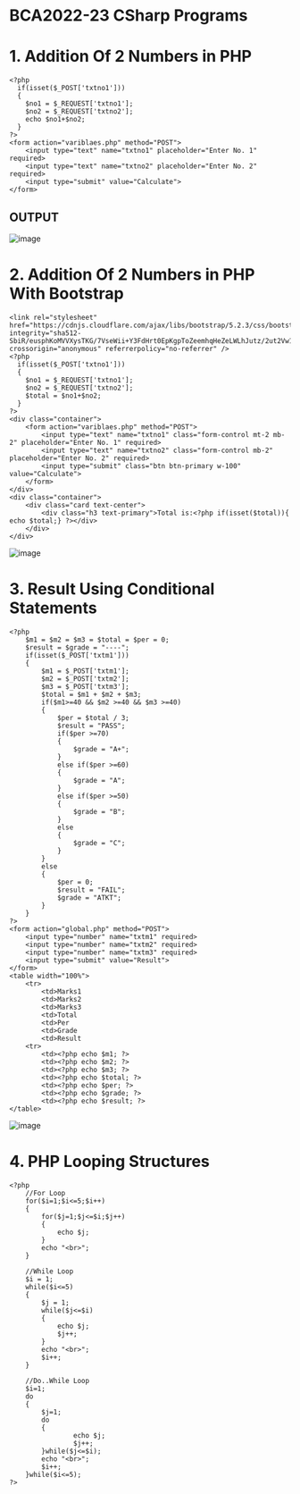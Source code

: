 # BCA2022-23 CSharp Programs

# 1. Addition Of 2 Numbers in PHP
```
<?php
  if(isset($_POST['txtno1']))
  {
    $no1 = $_REQUEST['txtno1'];
    $no2 = $_REQUEST['txtno2'];
    echo $no1+$no2;
  }
?>
<form action="variblaes.php" method="POST">
    <input type="text" name="txtno1" placeholder="Enter No. 1" required>
    <input type="text" name="txtno2" placeholder="Enter No. 2" required>
    <input type="submit" value="Calculate">
</form>
```
## OUTPUT   

![image](https://user-images.githubusercontent.com/31475304/209304573-435062e6-855d-4e1c-a3f3-7eb1b4ad7046.png)

# 2. Addition Of 2 Numbers in PHP With Bootstrap
```
<link rel="stylesheet" href="https://cdnjs.cloudflare.com/ajax/libs/bootstrap/5.2.3/css/bootstrap.min.css" integrity="sha512-SbiR/eusphKoMVVXysTKG/7VseWii+Y3FdHrt0EpKgpToZeemhqHeZeLWLhJutz/2ut2Vw1uQEj2MbRF+TVBUA==" crossorigin="anonymous" referrerpolicy="no-referrer" />
<?php
  if(isset($_POST['txtno1']))
  {
    $no1 = $_REQUEST['txtno1'];
    $no2 = $_REQUEST['txtno2'];
    $total = $no1+$no2;
  }
?>
<div class="container">
    <form action="variblaes.php" method="POST">
        <input type="text" name="txtno1" class="form-control mt-2 mb-2" placeholder="Enter No. 1" required>
        <input type="text" name="txtno2" class="form-control mb-2" placeholder="Enter No. 2" required>
        <input type="submit" class="btn btn-primary w-100" value="Calculate">
    </form>
</div>
<div class="container">
    <div class="card text-center">
        <div class="h3 text-primary">Total is:<?php if(isset($total)){ echo $total;} ?></div>
    </div>
</div>
```

![image](https://user-images.githubusercontent.com/31475304/209306372-29d99fd9-8d44-482d-ad22-b0187047a17b.png)

# 3. Result Using Conditional Statements
```
<?php
	$m1 = $m2 = $m3 = $total = $per = 0;
	$result = $grade = "----";
	if(isset($_POST['txtm1']))
	{
		$m1 = $_POST['txtm1'];
		$m2 = $_POST['txtm2'];
		$m3 = $_POST['txtm3'];
		$total = $m1 + $m2 + $m3;
		if($m1>=40 && $m2 >=40 && $m3 >=40)
		{
			$per = $total / 3;
			$result = "PASS";
			if($per >=70)
			{
				$grade = "A+";
			}
			else if($per >=60)
			{
				$grade = "A";
			}
			else if($per >=50)
			{
				$grade = "B";
			}
			else
			{
				$grade = "C";
			}
		}
		else
		{
			$per = 0;
			$result = "FAIL";
			$grade = "ATKT";
		}
	}
?>
<form action="global.php" method="POST">
	<input type="number" name="txtm1" required>
	<input type="number" name="txtm2" required>
	<input type="number" name="txtm3" required>
	<input type="submit" value="Result">
</form>
<table width="100%">
	<tr>
		<td>Marks1
		<td>Marks2
		<td>Marks3
		<td>Total
		<td>Per
		<td>Grade
		<td>Result
	<tr>
		<td><?php echo $m1; ?>
		<td><?php echo $m2; ?>
		<td><?php echo $m3; ?>
		<td><?php echo $total; ?>
		<td><?php echo $per; ?>
		<td><?php echo $grade; ?>
		<td><?php echo $result; ?>
</table>
```
![image](https://user-images.githubusercontent.com/31475304/210761764-28e399d1-31f6-46ab-826b-a296a4d2d6ef.png)

# 4. PHP Looping Structures
```
<?php
	//For Loop
	for($i=1;$i<=5;$i++)
	{
		for($j=1;$j<=$i;$j++)
		{
			echo $j;
		}
		echo "<br>";
	}
	
	//While Loop
	$i = 1;
	while($i<=5)
	{
		$j = 1;
		while($j<=$i)
		{
			echo $j;
			$j++;
		}
		echo "<br>";
		$i++;
	}
	
	//Do..While Loop
	$i=1;
	do
	{
		$j=1;
		do
		{
				echo $j;
				$j++;
		}while($j<=$i);
		echo "<br>";
		$i++;
	}while($i<=5);
?>
```
